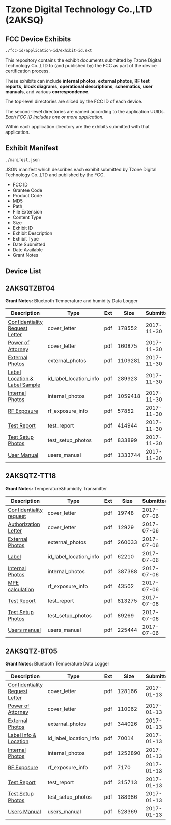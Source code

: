 # Tzone Digital Technology Co.,LTD (2AKSQ)
## FCC Device Exhibits

```
./fcc-id/application-id/exhibit-id.ext
```

This repository contains the exhibit documents submitted by Tzone Digital Technology Co.,LTD to (and published by) the FCC as part of the device certification process.

These exhibits can include **internal photos**, **external photos**, **RF test reports**, **block diagrams**, **operational descriptions**, **schematics**, **user manuals**, and various **correspondence**.

The top-level directories are sliced by the FCC ID of each device.

The second-level directories are named according to the application UUIDs. *Each FCC ID includes one or more application.*

Within each application directory are the exhibits submitted with that application. 

## Exhibit Manifest

```
./manifest.json
```

JSON manifest which describes each exhibit submitted by Tzone Digital Technology Co.,LTD and published by the FCC.

- FCC ID
- Grantee Code
- Product Code
- MD5
- Path
- File Extension
- Content Type
- Size
- Exhibit ID
- Exhibit Description
- Exhibit Type
- Date Submitted
- Date Available
- Grant Notes

## Device List
## 2AKSQTZBT04
**Grant Notes:** Bluetooth Temperature and humidity Data Logger

| Description | Type | Ext | Size | Submitted | Available |
| ----------- | ---- | --- | ---- | --------- | --------- |
| [Confidentiality Request Letter](2AKSQTZBT04/6b8a1e52bc1076e516fdefd88d201437/3659186.pdf) | cover_letter | pdf | 178552 | 2017-11-30 | 2017-11-30 |
| [Power of Attorney](2AKSQTZBT04/6b8a1e52bc1076e516fdefd88d201437/3659187.pdf) | cover_letter | pdf | 160875 | 2017-11-30 | 2017-11-30 |
| [External Photos](2AKSQTZBT04/6b8a1e52bc1076e516fdefd88d201437/3659183.pdf) | external_photos | pdf | 1109281 | 2017-11-30 | 2017-11-30 |
| [Label Location & Label Sample](2AKSQTZBT04/6b8a1e52bc1076e516fdefd88d201437/3659185.pdf) | id_label_location_info | pdf | 289923 | 2017-11-30 | 2017-11-30 |
| [Internal Photos](2AKSQTZBT04/6b8a1e52bc1076e516fdefd88d201437/3659184.pdf) | internal_photos | pdf | 1059418 | 2017-11-30 | 2017-11-30 |
| [RF Exposure](2AKSQTZBT04/6b8a1e52bc1076e516fdefd88d201437/3659188.pdf) | rf_exposure_info | pdf | 57852 | 2017-11-30 | 2017-11-30 |
| [Test Report](2AKSQTZBT04/6b8a1e52bc1076e516fdefd88d201437/3659189.pdf) | test_report | pdf | 414944 | 2017-11-30 | 2017-11-30 |
| [Test Setup Photos](2AKSQTZBT04/6b8a1e52bc1076e516fdefd88d201437/3659190.pdf) | test_setup_photos | pdf | 833899 | 2017-11-30 | 2017-11-30 |
| [User Manual](2AKSQTZBT04/6b8a1e52bc1076e516fdefd88d201437/3659191.pdf) | users_manual | pdf | 1333744 | 2017-11-30 | 2017-11-30 |
## 2AKSQTZ-TT18
**Grant Notes:** Temperature&humidity Transmitter

| Description | Type | Ext | Size | Submitted | Available |
| ----------- | ---- | --- | ---- | --------- | --------- |
| [Confidentiality request](2AKSQTZ-TT18/e9868bf2fc0edee7e430386f54266d6f/3453549.pdf) | cover_letter | pdf | 19748 | 2017-07-06 | 2017-07-06 |
| [Authorization Letter](2AKSQTZ-TT18/e9868bf2fc0edee7e430386f54266d6f/3453551.pdf) | cover_letter | pdf | 12929 | 2017-07-06 | 2017-07-06 |
| [External Photos](2AKSQTZ-TT18/e9868bf2fc0edee7e430386f54266d6f/3453544.pdf) | external_photos | pdf | 260033 | 2017-07-06 | 2018-01-02 |
| [Label](2AKSQTZ-TT18/e9868bf2fc0edee7e430386f54266d6f/3453550.pdf) | id_label_location_info | pdf | 62210 | 2017-07-06 | 2017-07-06 |
| [Internal Photos](2AKSQTZ-TT18/e9868bf2fc0edee7e430386f54266d6f/3453546.pdf) | internal_photos | pdf | 387388 | 2017-07-06 | 2018-01-02 |
| [MPE calculation](2AKSQTZ-TT18/e9868bf2fc0edee7e430386f54266d6f/3453554.pdf) | rf_exposure_info | pdf | 43502 | 2017-07-06 | 2017-07-06 |
| [Test Report](2AKSQTZ-TT18/e9868bf2fc0edee7e430386f54266d6f/3453553.pdf) | test_report | pdf | 813275 | 2017-07-06 | 2017-07-06 |
| [Test Setup Photos](2AKSQTZ-TT18/e9868bf2fc0edee7e430386f54266d6f/3453547.pdf) | test_setup_photos | pdf | 89269 | 2017-07-06 | 2018-01-02 |
| [Users manual](2AKSQTZ-TT18/e9868bf2fc0edee7e430386f54266d6f/3453548.pdf) | users_manual | pdf | 225444 | 2017-07-06 | 2018-01-02 |
## 2AKSQTZ-BT05
**Grant Notes:** Bluetooth Temperature Data Logger

| Description | Type | Ext | Size | Submitted | Available |
| ----------- | ---- | --- | ---- | --------- | --------- |
| [Confidentiality Request Letter](2AKSQTZ-BT05/c620a6c6375fa827c5996b384736e811/3258596.pdf) | cover_letter | pdf | 128166 | 2017-01-13 | 2017-01-13 |
| [Power of Attorney](2AKSQTZ-BT05/c620a6c6375fa827c5996b384736e811/3258597.pdf) | cover_letter | pdf | 110062 | 2017-01-13 | 2017-01-13 |
| [External Photos](2AKSQTZ-BT05/c620a6c6375fa827c5996b384736e811/3258593.pdf) | external_photos | pdf | 344026 | 2017-01-13 | 2017-01-13 |
| [Label Info & Location](2AKSQTZ-BT05/c620a6c6375fa827c5996b384736e811/3258595.pdf) | id_label_location_info | pdf | 70014 | 2017-01-13 | 2017-01-13 |
| [Internal Photos](2AKSQTZ-BT05/c620a6c6375fa827c5996b384736e811/3258594.pdf) | internal_photos | pdf | 1252890 | 2017-01-13 | 2017-01-13 |
| [RF Exposure](2AKSQTZ-BT05/c620a6c6375fa827c5996b384736e811/3258598.pdf) | rf_exposure_info | pdf | 7170 | 2017-01-13 | 2017-01-13 |
| [Test Report](2AKSQTZ-BT05/c620a6c6375fa827c5996b384736e811/3258599.pdf) | test_report | pdf | 315713 | 2017-01-13 | 2017-01-13 |
| [Test Setup Photos](2AKSQTZ-BT05/c620a6c6375fa827c5996b384736e811/3258600.pdf) | test_setup_photos | pdf | 188986 | 2017-01-13 | 2017-01-13 |
| [Users Manual](2AKSQTZ-BT05/c620a6c6375fa827c5996b384736e811/3258601.pdf) | users_manual | pdf | 528369 | 2017-01-13 | 2017-01-13 |

